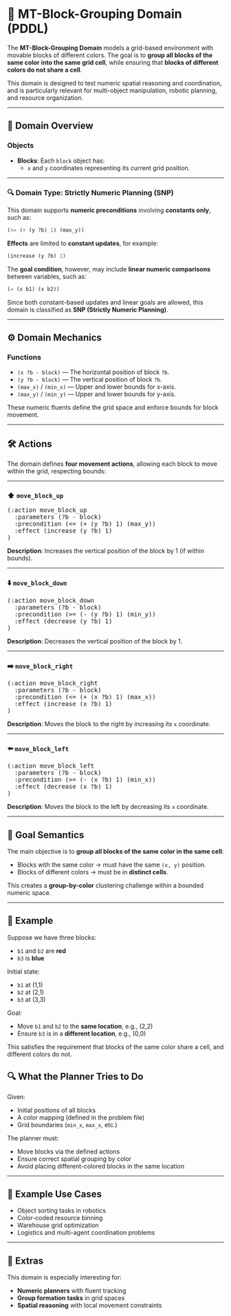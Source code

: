 # 🧱 MT-Block-Grouping Domain (PDDL)

The **MT-Block-Grouping Domain** models a grid-based environment with movable blocks of different colors. The goal is to **group all blocks of the same color into the same grid cell**, while ensuring that **blocks of different colors do not share a cell**.

This domain is designed to test numeric spatial reasoning and coordination, and is particularly relevant for multi-object manipulation, robotic planning, and resource organization.

---

## 📂 Domain Overview

### Objects

- **Blocks**: Each `block` object has:
  - `x` and `y` coordinates representing its current grid position.

---

### 🔍 Domain Type: Strictly Numeric Planning (SNP)

This domain supports **numeric preconditions** involving **constants only**, such as:

```lisp
(<= (+ (y ?b) 1) (max_y))
```

**Effects** are limited to **constant updates**, for example:

```lisp
(increase (y ?b) 1)
```

The **goal condition**, however, may include **linear numeric comparisons** between variables, such as:

```lisp
(= (x b1) (x b2))
```

Since both constant-based updates and linear goals are allowed, this domain is classified as **SNP (Strictly Numeric Planning)**.

---

## ⚙️ Domain Mechanics

### Functions

- `(x ?b - block)` — The horizontal position of block `?b`.
- `(y ?b - block)` — The vertical position of block `?b`.
- `(max_x)` / `(min_x)` — Upper and lower bounds for x-axis.
- `(max_y)` / `(min_y)` — Upper and lower bounds for y-axis.

These numeric fluents define the grid space and enforce bounds for block movement.

---

## 🛠️ Actions

The domain defines **four movement actions**, allowing each block to move within the grid, respecting bounds:

---

### ⬆️ `move_block_up`
<pre>(:action move_block_up
  :parameters (?b - block)
  :precondition (<= (+ (y ?b) 1) (max_y))
  :effect (increase (y ?b) 1)
)</pre>

**Description**: Increases the vertical position of the block by 1 (if within bounds).

---

### ⬇️ `move_block_down`
<pre>(:action move_block_down
  :parameters (?b - block)
  :precondition (>= (- (y ?b) 1) (min_y))
  :effect (decrease (y ?b) 1)
)</pre>

**Description**: Decreases the vertical position of the block by 1.

---

### ➡️ `move_block_right`
<pre>(:action move_block_right
  :parameters (?b - block)
  :precondition (<= (+ (x ?b) 1) (max_x))
  :effect (increase (x ?b) 1)
)</pre>

**Description**: Moves the block to the right by increasing its `x` coordinate.

---

### ⬅️ `move_block_left`
<pre>(:action move_block_left
  :parameters (?b - block)
  :precondition (>= (- (x ?b) 1) (min_x))
  :effect (decrease (x ?b) 1)
)</pre>

**Description**: Moves the block to the left by decreasing its `x` coordinate.

---

## 🎯 Goal Semantics

The main objective is to **group all blocks of the same color in the same cell**:

- Blocks with the same color → must have the same `(x, y)` position.
- Blocks of different colors → must be in **distinct cells**.

This creates a **group-by-color** clustering challenge within a bounded numeric space.


---

## 🧾 Example

Suppose we have three blocks:

- `b1` and `b2` are **red**
- `b3` is **blue**

Initial state:
- `b1` at (1,1)
- `b2` at (2,1)
- `b3` at (3,3)

Goal:
- Move `b1` and `b2` to the **same location**, e.g., (2,2)
- Ensure `b3` is in a **different location**, e.g., (0,0)

This satisfies the requirement that blocks of the same color share a cell, and different colors do not.


## 🔍 What the Planner Tries to Do

Given:

- Initial positions of all blocks
- A color mapping (defined in the problem file)
- Grid boundaries (`min_x`, `max_x`, etc.)

The planner must:

- Move blocks via the defined actions
- Ensure correct spatial grouping by color
- Avoid placing different-colored blocks in the same location

---

## 🧪 Example Use Cases

- Object sorting tasks in robotics
- Color-coded resource binning
- Warehouse grid optimization
- Logistics and multi-agent coordination problems

---

## 🎒 Extras

This domain is especially interesting for:

- **Numeric planners** with fluent tracking
- **Group formation tasks** in grid spaces
- **Spatial reasoning** with local movement constraints
